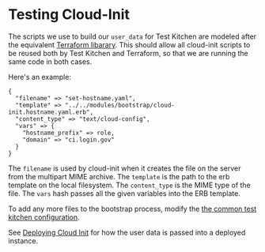 # Testing Cloud-Init

The scripts we use to build our `user_data` for Test Kitchen are modeled after
the equivalent [Terraform
libarary](https://www.terraform.io/docs/providers/template/d/cloudinit_config.html).
This should allow all cloud-init scripts to be reused both by Test Kitchen and
Terraform, so that we are running the same code in both cases.

Here's an example:

```
{
  "filename" => "set-hostname.yaml",
  "template" => "../../modules/bootstrap/cloud-init.hostname.yaml.erb",
  "content_type" => "text/cloud-config",
  "vars" => {
    "hostname_prefix" => role,
    "domain" => "ci.login.gov"
  }
}
```

The `filename` is used by cloud-init when it creates the file on the server
from the multipart MIME archive.  The `template` is the path to the erb
template on the local filesystem.  The `content_type` is the MIME type of the
file.  The `vars` hash passes all the given variables into the ERB template.

To add any more files to the bootstrap process, modify the [the common test
kitchen
configuration](https://github.com/18F/identity-devops/blob/master/nodes/common/kitchen.cloud.yml).

See [Deploying Cloud Init](../deployment/cloud-init.md) for how the user data is
passed into a deployed instance.
